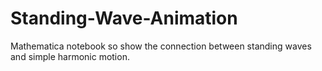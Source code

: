 # Standing-Wave-Animation
Mathematica notebook so show the connection between standing waves and simple harmonic motion. 
